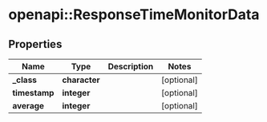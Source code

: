 # openapi::ResponseTimeMonitorData


## Properties
Name | Type | Description | Notes
------------ | ------------- | ------------- | -------------
**_class** | **character** |  | [optional] 
**timestamp** | **integer** |  | [optional] 
**average** | **integer** |  | [optional] 


